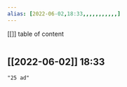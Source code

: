 ```yaml
---
alias: [2022-06-02,18:33,,,,,,,,,,,]
---
```

[[]]
table of content
```toc
```

[[2022-06-02]] 18:33
- 
```query
"25 ad"
```